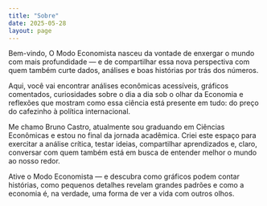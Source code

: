 ```yaml
---
title: "Sobre"
date: 2025-05-28
layout: page
---
```


Bem-vindo, 
O Modo Economista nasceu da vontade de enxergar o mundo com mais profundidade — e de compartilhar essa nova perspectiva com quem também curte dados, análises e boas histórias por trás dos números.

Aqui, você vai encontrar análises econômicas acessíveis, gráficos comentados, curiosidades sobre o dia a dia sob o olhar da Economia e reflexões que mostram como essa ciência está presente em tudo: do preço do cafezinho à política internacional.

Me chamo Bruno Castro, atualmente sou graduando em Ciências Econômicas e estou no final da jornada acadêmica. Criei este espaço para exercitar a análise crítica, testar ideias, compartilhar aprendizados e, claro, conversar com quem também está em busca de entender melhor o mundo ao nosso redor.

Ative o Modo Economista — e descubra como gráficos podem contar histórias, como pequenos detalhes revelam grandes padrões e como a economia é, na verdade, uma forma de ver a vida com outros olhos.